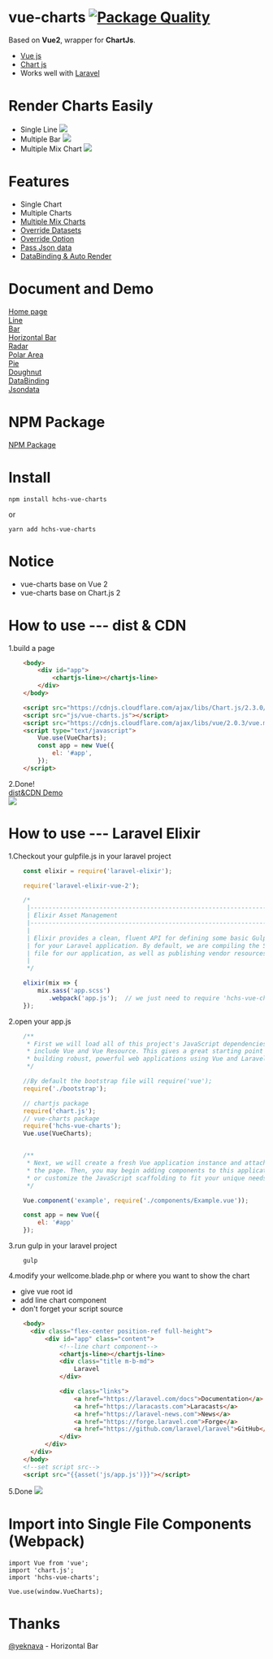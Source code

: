 # vue-charts [![Package Quality](http://npm.packagequality.com/shield/hchs-vue-charts.svg)](http://packagequality.com/#?package=hchs-vue-charts)
Based on **Vue2**, wrapper for **ChartJs**.    
- [Vue js](https://vuejs.org/)  
- [Chart js](http://www.chartjs.org/)  
- Works well with [Laravel](https://laravel.com/)  


# Render Charts Easily  
- Single Line
![](https://raw.githubusercontent.com/hchstera/vue-charts/master/pictures/easy_use.png)  
- Multiple Bar
![](https://raw.githubusercontent.com/hchstera/vue-charts/master/pictures/multiple.png)  
- Multiple Mix Chart
![](https://raw.githubusercontent.com/hchstera/vue-charts/master/pictures/mix.png)  

# Features  
- Single Chart   
- Multiple Charts   
- [Multiple Mix Charts](http://vue-charts.hchspersonal.tk/mixcharts)    
- [Override Datasets](http://vue-charts.hchspersonal.tk/line#datasets)    
- [Override Option](http://vue-charts.hchspersonal.tk/line#option)    
- [Pass Json data](http://vue-charts.hchspersonal.tk/passjson)    
- [DataBinding & Auto Render](http://vue-charts.hchspersonal.tk/databinding)    


# Document and Demo
[Home page](http://vue-charts.hchspersonal.tk/)    
[Line](http://vue-charts.hchspersonal.tk/line)   
[Bar](http://vue-charts.hchspersonal.tk/bar)   
[Horizontal Bar](http://vue-charts.hchspersonal.tk/bar#h-default)   
[Radar](http://vue-charts.hchspersonal.tk/radar)   
[Polar Area](http://vue-charts.hchspersonal.tk/polar-area)   
[Pie](http://vue-charts.hchspersonal.tk/pie)   
[Doughnut](http://vue-charts.hchspersonal.tk/doughnut)   
[DataBinding](http://vue-charts.hchspersonal.tk/databinding)  
[Jsondata](http://vue-charts.hchspersonal.tk/passjson)      

# NPM Package  
[NPM Package](https://www.npmjs.com/package/hchs-vue-charts)

# Install

	npm install hchs-vue-charts   

or  

	yarn add hchs-vue-charts  


# Notice
- vue-charts base on Vue 2  
- vue-charts base on Chart.js 2  

# How to use --- dist & CDN

1.build a page
```html
    <body>
        <div id="app">
            <chartjs-line></chartjs-line>
        </div>
    </body>

    <script src="https://cdnjs.cloudflare.com/ajax/libs/Chart.js/2.3.0/Chart.js"></script>
    <script src="js/vue-charts.js"></script>
    <script src="https://cdnjs.cloudflare.com/ajax/libs/vue/2.0.3/vue.min.js"></script>
    <script type="text/javascript">
		Vue.use(VueCharts);
        const app = new Vue({
            el: '#app',
        });
    </script>
   ```   
2.Done!   
[dist&CDN Demo](http://vue-charts.hchspersonal.tk/demo.html)   
![](https://raw.githubusercontent.com/hchstera/vue-charts/master/pictures/cdn_demo.png)

# How to use --- Laravel Elixir

1.Checkout your gulpfile.js in your laravel project  

```javascript
    const elixir = require('laravel-elixir');

    require('laravel-elixir-vue-2');

    /*
     |--------------------------------------------------------------------------
     | Elixir Asset Management
     |--------------------------------------------------------------------------
     |
     | Elixir provides a clean, fluent API for defining some basic Gulp tasks
     | for your Laravel application. By default, we are compiling the Sass
     | file for our application, as well as publishing vendor resources.
     |
     */

    elixir(mix => {
        mix.sass('app.scss')
           .webpack('app.js');  // we just need to require 'hchs-vue-charts' in this file or somewhere else
    });
```
2.open your app.js   

```javascript
    /**
     * First we will load all of this project's JavaScript dependencies which
     * include Vue and Vue Resource. This gives a great starting point for
     * building robust, powerful web applications using Vue and Laravel.
     */

	//By default the bootstrap file will require('vue');
    require('./bootstrap');

	// chartjs package
	require('chart.js');
    // vue-charts package
    require('hchs-vue-charts');
    Vue.use(VueCharts);


    /**
     * Next, we will create a fresh Vue application instance and attach it to
     * the page. Then, you may begin adding components to this application
     * or customize the JavaScript scaffolding to fit your unique needs.
     */

    Vue.component('example', require('./components/Example.vue'));

    const app = new Vue({
        el: '#app'
    });
```
3.run gulp in your laravel project   

		gulp

4.modify your wellcome.blade.php or where you want to show the chart
- give vue root id
- add line chart component
- don't forget your script source


```html
	<body>
	  <div class="flex-center position-ref full-height">
		  <div id="app" class="content">
			  <!--line chart component-->
			  <chartjs-line></chartjs-line>
			  <div class="title m-b-md">
				  Laravel
			  </div>

			  <div class="links">
				  <a href="https://laravel.com/docs">Documentation</a>
				  <a href="https://laracasts.com">Laracasts</a>
				  <a href="https://laravel-news.com">News</a>
				  <a href="https://forge.laravel.com">Forge</a>
				  <a href="https://github.com/laravel/laravel">GitHub</a>
			  </div>
		  </div>
	  </div>
  	</body>
  	<!--set script src-->
  	<script src="{{asset('js/app.js')}}"></script>
```     


5.Done
![](https://raw.githubusercontent.com/hchstera/vue-charts/master/pictures/welcome_demo.PNG)     

# Import into Single File Components (Webpack)

```
import Vue from 'vue';
import 'chart.js';
import 'hchs-vue-charts';

Vue.use(window.VueCharts);
```

# Thanks  
[@yeknava](https://github.com/yeknava) - Horizontal Bar    
